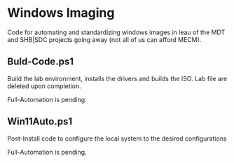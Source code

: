# Windows Imaging
Code for automating and standardizing windows images in leau of the MDT and SHB|SDC projects going away (not all of us can afford MECM).

## Buld-Code.ps1
Build the lab environment, installs the drivers and builds the ISO. Lab file are deleted upon completion.

Full-Automation is pending.

## Win11Auto.ps1
Post-Install code to configure the local system to the desired configurations

Full-Automation is pending.
